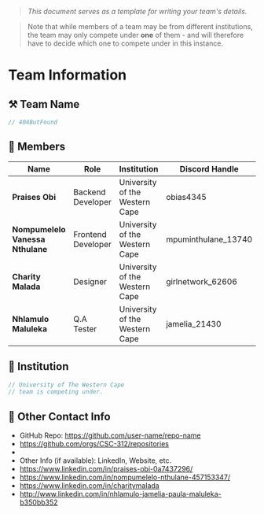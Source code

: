 > *This document serves as a template for writing your team's details.*

> Note that while members of a team may be from different institutions, the team may only compete under **one** of them - and will therefore have to decide which one to compete under in this instance.

# Team Information

## ⚒️ Team Name
``` c
// 404ButFound
```

## 👥 Members
| Name     | Role                | Institution           | Discord Handle | Email |
|----------|---------------------|-----------------------| -------------------|-------------|
| **Praises Obi**   | Backend Developer   | University of the Western Cape | obias4345 | <4323568@myuwc.ac.za> |
| **Nompumelelo Vanessa Nthulane**   | Frontend Developer  | University of the Western Cape | mpuminthulane_13740 | <4323787@myuwc.ac.za> |
| **Charity Malada**   | Designer            | University of the Western Cape | girlnetwork_62606 | <4358074@myuwc.ac.za> |
| **Nhlamulo Maluleka**   | Q.A Tester          | University of the Western Cape | jamelia_21430 | <4358074@myuwc.ac.za> |

## 🏫 Institution
``` c
// University of The Western Cape
// team is competing under.
```

## 📧 Other Contact Info
- GitHub Repo: <https://github.com/user-name/repo-name>
- https://github.com/orgs/CSC-312/repositories
- 
- Other Info (if available): LinkedIn, Website, etc.
- https://www.linkedin.com/in/praises-obi-0a7437296/
- https://www.linkedin.com/in/nompumelelo-nthulane-457153347/
- https://www.linkedin.com/in/charitymalada
- http://www.linkedin.com/in/nhlamulo-jamelia-paula-maluleka-b350bb352
